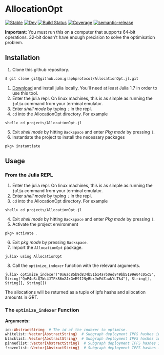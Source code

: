 # AllocationOpt

[![Stable](https://img.shields.io/badge/docs-stable-blue.svg)](https://graphprotocol.github.io/AllocationOpt.jl/stable)
[![Dev](https://img.shields.io/badge/docs-dev-blue.svg)](https://graphprotocol.github.io/AllocationOpt.jl/dev)
[![Build Status](https://github.com/graphprotocol/AllocationOpt.jl/actions/workflows/CI.yml/badge.svg?branch=)](https://github.com/graphprotocol/AllocationOpt.jl/actions/workflows/CI.yml?query=branch%3A)
[![Coverage](https://codecov.io/gh/graphprotocol/AllocationOpt.jl/branch/main/graph/badge.svg)](https://codecov.io/gh/graphprotocol/AllocationOpt.jl)
[![semantic-release](https://img.shields.io/badge/%20%20%F0%9F%93%A6%F0%9F%9A%80-semantic--release-e10079.svg)](https://github.com/semantic-release/semantic-release)

**Important:** You must run this on a computer that supports 64-bit operations. 32-bit doesn't have enough precision to solve the optimisation problem.

## Installation

1. Clone this github repository.

```bash
$ git clone git@github.com:graphprotocol/AllocationOpt.jl.git
```

1. [Download](https://julialang.org/downloads/) and install julia locally. You'll need at least Julia 1.7 in order to use this tool.
2. Enter the julia repl. On linux machines, this is as simple as running the `julia` command from your terminal emulator.
3. Enter *shell mode* by typing `;` in the repl.
4. `cd` into the AllocationOpt directory. For example

```julia-repl
shell> cd projects/AllocationOpt.jl
```

5. Exit *shell mode* by hitting `Backspace` and enter *Pkg mode* by pressing `]`.
6. Instantiate the project to install the necessary packages

```julia-repl
pkg> instantiate
```

## Usage

### From the Julia REPL

1. Enter the julia repl. On linux machines, this is as simple as running the `julia` command from your terminal emulator.
2. Enter *shell mode* by typing `;` in the repl.
3. `cd` into the AllocationOpt directory. For example

```julia-repl
shell> cd projects/AllocationOpt.jl
```

4. Exit *shell mode* by hitting `Backspace` and enter *Pkg mode* by pressing `]`.
5. Activate the project environment

```julia-repl
pkg> activate .
```

6. Exit *pkg mode* by pressing `Backspace`.
7. Import the `AllocationOpt` package.
```julia-repl
julia> using AllocationOpt
```
8. Call the `optimize_indexer` function with the relevant arguments.
```julia-repl
julia> optimize_indexer("0x6ac85b9d834b51b14a7b0ed849bb5199e04c05c5", String["QmP4oSiQ7Wc4JTFk86m2JxGvR912NyBbxJnEdZawkYLTk4"], String[], String[], String[])
```
The allocations will be returned as a tuple of ipfs hashs and allocation amounts in GRT.

### The `optimize_indexer` Function

**Arguments:**
```julia
id::AbstractString  # The id of the indexer to optimise.
whitelist::Vector{AbstractString}  # Subgraph deployment IPFS hashes included in this list will be considered for, but not guaranteed allocation.
blacklist::Vector{AbstractString}  # Subgraph deployment IPFS hashes included in this list will not be considered, and will be suggested to close if there's an existing allocation.
pinnedlist::Vector{AbstractString}  # Subgraph deployment IPFS hashes included in this list will be guaranteed allocation. Currently unsupported.
frozenlist::Vector{AbstractString}  # Subgraph deployment IPFS hashes included in this list will not be considered during optimisation. Any allocations you have on these subgraphs deployments will remain.
```
